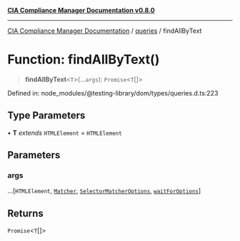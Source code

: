 [**CIA Compliance Manager Documentation v0.8.0**](../../../README.md)

***

[CIA Compliance Manager Documentation](../../../globals.md) / [queries](../README.md) / findAllByText

# Function: findAllByText()

> **findAllByText**\<`T`\>(...`args`): `Promise`\<`T`[]\>

Defined in: node\_modules/@testing-library/dom/types/queries.d.ts:223

## Type Parameters

• **T** *extends* `HTMLElement` = `HTMLElement`

## Parameters

### args

...\[`HTMLElement`, [`Matcher`](../../../type-aliases/Matcher.md), [`SelectorMatcherOptions`](../../queryHelpers/interfaces/SelectorMatcherOptions.md), [`waitForOptions`](../../../interfaces/waitForOptions.md)\]

## Returns

`Promise`\<`T`[]\>
